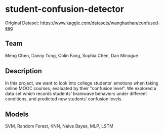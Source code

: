 # student-confusion-detector

Original Dataset: https://www.kaggle.com/datasets/wanghaohan/confused-eeg

## Team
Meng Chen, Danny Tong, Colin Fang, Sophia Chen, Dan Minogue

## Description
In this project, we want to look into college students’ emotions when taking online MOOC courses, evaluated by their "confusion level". We explored a data set which records students’ brainwave behaviors under different conditions, and predicted new students’ confusion levels.

## Models
SVM, Random Forest, KNN, Naive Bayes, MLP, LSTM
